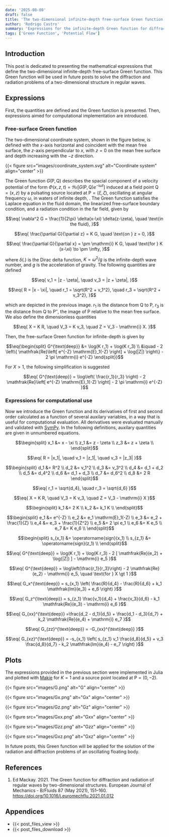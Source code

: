 ```yaml
---
date: '2025-08-08'
draft: false
title: 'The two-dimensional infinite-depth free-surface Green function'
author: 'Rodrigo Castro'
summary: 'Expressions for the infinite-depth Green function for diffraction and radiation of regular waves by two-dimensional structures.'
tags: ['Green Function', 'Potential Flow']
---
```


## Introduction
This post is dedicated to presenting the mathematical expressions that define the two-dimensional infinite-depth free-surface Green function. This Green function will be used in future posts to solve the diffraction and radiation problems of a two-dimensional structure in regular waves.

## Expressions
First, the quantities are defined and the Green function is presented. Then, expressions aimed for computational implementation are introduced.

### Free-surface Green function
The two-dimensional coordinate system, shown in the figure below, is defined with the $x$-axis horizontal and coincident with the mean free surface, the $z$-axis perpendicular to $x$, with $z = 0$ on the mean free surface and depth increasing with the $-z$ direction.

{{< figure src="images/coordinate_system.svg" alt="Coordinate system" align="center" >}}

The Green function $G(\mathrm{P}, \mathrm{Q})$ describes the spacial component of a velocity potential of the form $\Phi(x, z, t) = \mathfrak{Re}[G(\mathrm{P}, \mathrm{Q}) e^{-\mathrm{i} \omega t}]$ induced at a field point $\mathrm{Q} = (x, z)$  by a pulsating source located at $\mathrm{P} = (\xi, \zeta)$, oscillating at angular frequency $\omega$, in waters of infinite depth, . The Green function satisfies the Laplace equation in the fluid domain, the linearized free-surface boundary condition, and a radiation condition in the far field, given by

$$\eq{
\nabla^2 G = \frac{1}{2\pi} \delta(x-\xi) \delta(z-\zeta), \quad \text{in the fluid},
}$$

$$\eq{
\frac{\partial G}{\partial z} = K G, \quad \text{on } z = 0,
}$$

$$\eq{
\frac{\partial G}{\partial x} = \pm \mathrm{i} K G, \quad \text{for } K (x-\xi) \to \pm \infty,
}$$

where $\delta(.)$ is the Dirac delta function, $K = \omega^2 / g$ is the infinite-depth wave number, and $g$ is the acceleration of gravity. The following quantities are defined

$$\eq{
v_1 = |z - \zeta|, \quad v_3 = |z + \zeta|,
}$$

$$\eq{
R = |x - \xi|, \quad r_1 = \sqrt{R^2 + v_1^2}, \quad r_3 = \sqrt{R^2 + v_3^2},
}$$

which are depicted in the previous image. $r_1$ is the distance from $\mathrm{Q}$ to $\mathrm{P}$, $r_3$ is the distance from $\mathrm{Q}$ to $\mathrm{P}''$, the image of $\mathrm{P}$ relative to the mean free surface. We also define the dimensionless quantities

$$\eq{
X = K R, \quad V_3 = K v_3, \quad Z = V_3 - \mathrm{i} X.
}$$

Then, the free-surface Green function for infinite-depth is given by

$$\eq{\begin{split}
G^{\text{deep}} &= \log(K r_1) + \log(K r_3) \\
&\quad - 2 \left\{ \mathfrak{Re}\left[ e^{-Z} \mathrm{E}_1(-Z) \right] + \log(|Z|) \right\} - 2 \pi \mathrm{i} e^{-Z}
\end{split}}$$

For $X \gt 1$, the following simplification is suggested

$$\eq{
G^{\text{deep}} = \log\left( \frac{r_1}{r_3} \right) - 2 \mathfrak{Re}\left[ e^{-Z} \mathrm{E}_1(-Z) \right] - 2 \pi \mathrm{i} e^{-Z}
}$$

### Expressions for computational use
Now we introduce the Green function and its derivatives of first and second order calculated as a function of several auxilary variables, in a way that is useful for computational evaluation. All derivatives were evaluated manually and validated with [SymPy]. In the following definitions, auxilary quantities are given in unnumbered equations.

$$\begin{split}
x_1 &= x - \xi \\
z_1 &= z - \zeta \\
z_3 &= z + \zeta \\
\end{split}$$

$$\eq{
R = |x_1|, \quad v_1 = |z_1|, \quad v_3 = |z_3|
}$$

$$\begin{split}
d_1 &= R^2 \\
d_2 &= v_1^2 \\
d_3 &= v_3^2 \\
d_4 &= d_1 + d_2 \\
d_5 &= d_4^2 \\
d_6 &= d_1 + d_3 \\
d_7 &= d_6^2 \\
d_8 &= 2 R
\end{split}$$

$$\eq{
r_1 = \sqrt{d_4}, \quad r_3 = \sqrt{d_6}
}$$

$$\eq{
X = K R, \quad V_3 = K v_3, \quad Z = V_3 - \mathrm{i} X
}$$

$$\begin{split}
k_1 &= 2 K \\
k_2 &= k_1 K \\
\end{split}$$

$$\begin{split}
e_1 &= e^{-Z} \\
e_2 &= e_1 \mathrm{E}_1(-Z) \\
e_3 &= e_2 + \frac{1}{Z} \\
e_4 &= e_3 + \frac{1}{Z^2} \\
e_5 &= 2 \pi e_1 \\
e_6 &= K e_5 \\
e_7 &= K e_6 \\
\end{split}$$

$$\begin{split}
s_{x_1} &= \operatorname{sign}(x_1) \\
s_{z_1} &= \operatorname{sign}(z_1) \\
\end{split}$$

$$\eq{
G^{\text{deep}} = \log(K r_1) + \log(K r_3) - 2 [ \mathfrak{Re}(e_2) + \log(|Z|) ] - \mathrm{i} e_5
}$$

$$\eq{
G^{\text{deep}} = \log\left(\frac{r_1}{r_3}\right) - 2 \mathfrak{Re}(e_2) - \mathrm{i} e_5, \quad \text{for } X \gt 1
}$$

$$\eq{
G_x^{\text{deep}} = s_{x_1} \left( \frac{R}{d_4} - \frac{R}{d_6} + k_1 \mathfrak{Im}(e_3) + e_6 \right)
}$$

$$\eq{
G_z^{\text{deep}} = s_{z_1} \frac{v_1}{d_4} + \frac{v_3}{d_6} - k_1 \mathfrak{Re}(e_3) - \mathrm{i} e_6
}$$

$$\eq{
G_{xx}^{\text{deep}} =\frac{d_2 - d_1}{d_5} + \frac{d_1 - d_3}{d_7} + k_2 \mathfrak{Re}(e_4) + \mathrm{i} e_7
}$$

$$\eq{
G_{zz}^{\text{deep}} = -G_{xx}^{\text{deep}}
}$$

$$\eq{
G_{xz}^{\text{deep}} = -s_{x_1} \left( s_{z_1} v_1 \frac{d_8}{d_5} + v_3 \frac{d_8}{d_7} - k_2 \mathfrak{Im}(e_4) - e_7 \right)
}$$

## Plots
The expressions provided in the previous section were implemented in Julia and plotted with [Makie] for $K = 1$ and a source point located at $\mathrm{P} = (0, -2)$.

{{< figure src="images/G.png" alt="G" align="center" >}}

{{< figure src="images/Gx.png" alt="Gx" align="center" >}}

{{< figure src="images/Gz.png" alt="Gz" align="center" >}}

{{< figure src="images/Gxx.png" alt="Gxx" align="center" >}}

{{< figure src="images/Gzz.png" alt="Gzz" align="center" >}}

{{< figure src="images/Gxz.png" alt="Gxz" align="center" >}}

In future posts, this Green function will be applied for the solution of the radiation and diffraction problems of an oscillating floating body.

## References
1. Ed Mackay. 2021. The Green function for diffraction and radiation of regular waves by two-dimensional structures. European Journal of Mechanics - B/Fluids 87 (May 2021), 151–160. https://doi.org/10.1016/j.euromechflu.2021.01.012

## Appendices
* {{< post_files_view >}}
* {{< post_files_download >}}

<!--Links-->
[Makie]: https://docs.makie.org/
[SymPy]: https://www.sympy.org
